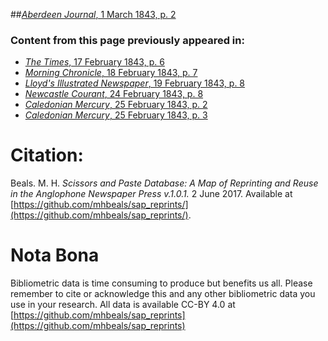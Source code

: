 ##[*Aberdeen Journal*, 1 March 1843, p. 2](https://mhbeals.github.io/sap_html/Aberdeen-Journal/Aberdeen-Journal-1-March-1843-p-2)

### Content from this page previously appeared in:
+ [*The Times*, 17 February 1843, p. 6](https://mhbeals.github.io/sap_html/The-Times/The-Times-17-February-1843-p-6)
+ [*Morning Chronicle*, 18 February 1843, p. 7](https://mhbeals.github.io/sap_html/Morning-Chronicle/Morning-Chronicle-18-February-1843-p-7)
+ [*Lloyd's Illustrated Newspaper*, 19 February 1843, p. 8](https://mhbeals.github.io/sap_html/Lloyd's-Illustrated-Newspaper/Lloyd's-Illustrated-Newspaper-19-February-1843-p-8)
+ [*Newcastle Courant*, 24 February 1843, p. 8](https://mhbeals.github.io/sap_html/Newcastle-Courant/Newcastle-Courant-24-February-1843-p-8)
+ [*Caledonian Mercury*, 25 February 1843, p. 2](https://mhbeals.github.io/sap_html/Caledonian-Mercury/Caledonian-Mercury-25-February-1843-p-2)
+ [*Caledonian Mercury*, 25 February 1843, p. 3](https://mhbeals.github.io/sap_html/Caledonian-Mercury/Caledonian-Mercury-25-February-1843-p-3)
                    
# Citation: 

Beals. M. H. *Scissors and Paste Database: A Map of Reprinting and Reuse in the Anglophone Newspaper Press v.1.0.1.* 2 June 2017. Available at [https://github.com/mhbeals/sap_reprints/](https://github.com/mhbeals/sap_reprints/). 
                    
# Nota Bona

Bibliometric data is time consuming to produce but benefits us all. Please remember to cite or acknowledge this and any other bibliometric data you use in your research. All data is available CC-BY 4.0 at [https://github.com/mhbeals/sap_reprints](https://github.com/mhbeals/sap_reprints)